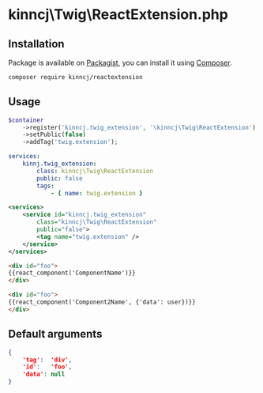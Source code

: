 # kinncj\Twig\ReactExtension.php

## Installation

Package is available on [Packagist](https://packagist.org/packages/kinncj/reactextension), you can install it
using [Composer](http://getcomposer.org).

```bash
composer require kinncj/reactextension
```

## Usage

```php
$container
    ->register('kinncj.twig_extension', '\kinncj\Twig\ReactExtension')
    ->setPublic(false)
    ->addTag('twig.extension');
```

```yml
services:
    kinnj.twig_extension:
        class: kinncj\Twig\ReactExtension
        public: false
        tags:
            - { name: twig.extension }
```

```xml
<services>
    <service id="kinncj.twig_extension"
        class="kinncj\Twig\ReactExtension"
        public="false">
        <tag name="twig.extension" />
    </service>
</services>
```

```html
<div id="foo">
{{react_component('ComponentName')}}
</div>

<div id="foo">
{{react_component('Component2Name', {'data': user})}}
</div>

```

## Default arguments

```json
{
    'tag':  'div',
    'id':   'foo',
    'data': null
}
```
